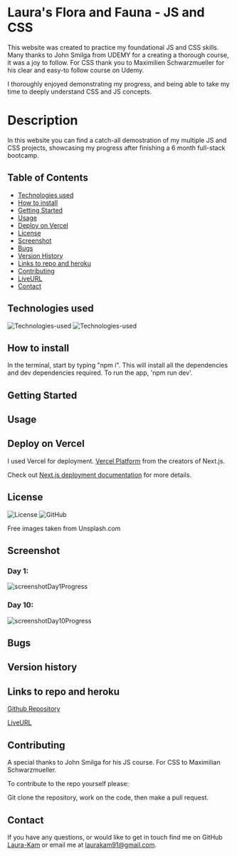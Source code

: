 # Laura's Flora and Fauna - JS and CSS

This website was created to practice my foundational JS and CSS skills. Many thanks to John Smilga from UDEMY for a creating a thorough course, it was a joy to follow. For CSS thank you to Maximilien Schwarzmueller for his clear and easy-to follow course on Udemy.

I thoroughly enjoyed demonstrating my progress, and being able to take my time to deeply understand CSS and JS concepts.

# Description

In this website you can find a catch-all demostration of my multiple JS and CSS projects, showcasing my progress after finishing a 6 month full-stack bootcamp.

## Table of Contents

- [Technologies used](#technologies-used)
- [How to install](#how-to-install)
- [Getting Started](#getting-started)
- [Usage](#usage)
- [Deploy on Vercel](#deploy-on-vercel)
- [License](#license)
- [Screenshot](#screenshot)
- [Bugs](#bugs)
- [Version History](#Version-history)
- [Links to repo and heroku](#links-to-repo-and-heroku)
- [Contributing](#contributing)
- [LiveURL](#liveurl)
- [Contact](#contact)

## Technologies used

![Technologies-used](https://img.shields.io/badge/-Git-F05032?logo=Git&logoColor=white)
![Technologies-used](https://img.shields.io/badge/-JavaScript-007396?logo=JavaScript&logoColor=white)

## How to install

In the terminal, start by typing "npm i". This will install all the dependencies and dev dependencies required. To run the app, 'npm run dev'.

## Getting Started

## Usage

## Deploy on Vercel

I used Vercel for deployment. [Vercel Platform](https://vercel.com/new?utm_medium=default-template&filter=next.js&utm_source=create-next-app&utm_campaign=create-next-app-readme) from the creators of Next.js.

Check out [Next.js deployment documentation](https://nextjs.org/docs/deployment) for more details.

## License

![License](https://img.shields.io/badge/license-MIT-blue.svg)
![GitHub](https://img.shields.io/badge/-GitHub-181717?logo=GitHub&logoColor=white)

Free images taken from Unsplash.com

## Screenshot

### Day 1:

![screenshotDay1Progress](https://user-images.githubusercontent.com/104718053/236626909-dcf52795-970d-4474-9c7c-0e1ca5062e84.png)

### Day 10:

![screenshotDay10Progress](https://user-images.githubusercontent.com/104718053/239733895-fb01dd25-ad82-43b3-a31f-58c20dc566de.png)

## Bugs

## Version history

## Links to repo and heroku

[Github Repository](https://github.com/Laura-Kam/laura-s-flora-and-fauna/)

[LiveURL]()

## Contributing

A special thanks to John Smilga for his JS course.
For CSS to Maximilian Schwarzmueller.

To contribute to the repo yourself please:

Git clone the repository, work on the code, then make a pull request.

## Contact

If you have any questions, or would like to get in touch find me on GitHub [Laura-Kam](https://github.com/Laura-Kam)
or email me at laurakam91@gmail.com.
